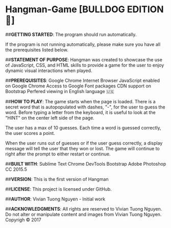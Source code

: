 # Hangman-Game [BULLDOG EDITION :dog:]

##**GETTING STARTED**:
The program should run automatically.

If the program is not running automatically, please make sure you have all the prerequisites listed below.

##**STATEMENT OF PURPOSE**:
Hangman was created to showcase the use of JavaScript, CSS, and HTML skills to provide a game for the user to enjoy dynamic visual interactions when played.

##**PREREQUISITES**:
Google Chrome Internet Browser
JavaScript enabled on Google Chrome
Access to Google Font packages
CDN support on Bootstrap
Perfered viewing in English language :us:

##**HOW TO PLAY**:
The game starts when the page is loaded. There is a secret word that is autopopulated with dashes, "-", for the user to guess the word. Before typing a letter from the keyboard, it is useful to look at the "HINT" on the center left side of the page.

The user has a max of 10 guesses. Each time a word is guessed correctly, the user scores a point.

When the user runs out of guesses or if the user guess correctly, a display message will tell the user that they won or lost.
The game will continue to right after the prompt to either restart or continue.

##**BUILT WITH**:
Sublime Text
Chrome DevTools
Bootstrap
Adobe Photoshop CC 2015.5

##**VERSION**:
This is the first version of Hangman

##**LICENSE**:
This project is licensed under GitHub.

##**AUTHOR**:
Vivian Tuong Nguyen - Initial work

##**ACKNOWLEDGMENTS**:
All rights are reserved to Vivian Tuong Nguyen. Do not alter or manipulate content and images from Vivian Tuong Nguyen.
Copyrigh   :copyright: 2017
